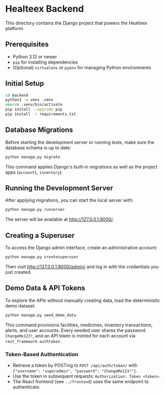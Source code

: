 # Healteex Backend

This directory contains the Django project that powers the Healteex platform.

## Prerequisites
- Python 3.12 or newer
- `pip` for installing dependencies
- (Optional) `virtualenv` or `pyenv` for managing Python environments

## Initial Setup
```bash
cd backend
python3 -m venv .venv
source .venv/bin/activate
pip install --upgrade pip
pip install -r requirements.txt
```

## Database Migrations
Before starting the development server or running tests, make sure the database schema is up to date:
```bash
python manage.py migrate
```
This command applies Django's built-in migrations as well as the project apps (`accounts`, `inventory`).

## Running the Development Server
After applying migrations, you can start the local server with:
```bash
python manage.py runserver
```

The server will be available at <http://127.0.0.1:8000/>.

## Creating a Superuser
To access the Django admin interface, create an administrative account:
```bash
python manage.py createsuperuser
```

Then visit <http://127.0.0.1:8000/admin/> and log in with the credentials you just created.

## Demo Data & API Tokens
To explore the APIs without manually creating data, load the deterministic demo dataset:

```bash
python manage.py seed_demo_data
```

This command provisions facilities, medicines, inventory transactions, alerts, and user accounts. Every seeded user shares the password `ChangeMe123!`, and an API token is minted for each account via `rest_framework.authtoken`.

### Token-Based Authentication
- Retrieve a token by POSTing to `POST /api/auth/token/` with `{"username": "superadmin", "password": "ChangeMe123!"}`.
- Use the token in subsequent requests: `Authorization: Token <token>`.
- The React frontend (see `../frontend`) uses the same endpoint to authenticate.
